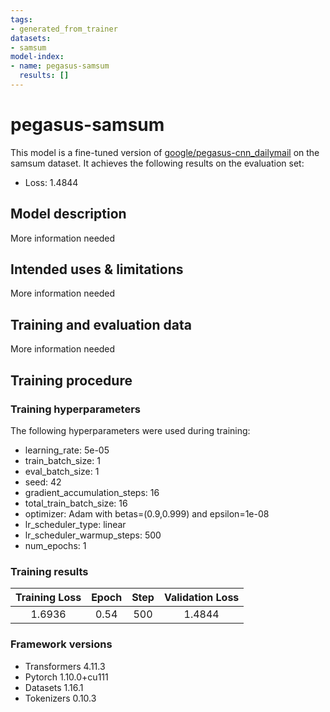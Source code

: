 ```yaml
---
tags:
- generated_from_trainer
datasets:
- samsum
model-index:
- name: pegasus-samsum
  results: []
---
```


<!-- This model card has been generated automatically according to the information the Trainer had access to. You
should probably proofread and complete it, then remove this comment. -->

# pegasus-samsum

This model is a fine-tuned version of [google/pegasus-cnn_dailymail](https://huggingface.co/google/pegasus-cnn_dailymail) on the samsum dataset.
It achieves the following results on the evaluation set:
- Loss: 1.4844

## Model description

More information needed

## Intended uses & limitations

More information needed

## Training and evaluation data

More information needed

## Training procedure

### Training hyperparameters

The following hyperparameters were used during training:
- learning_rate: 5e-05
- train_batch_size: 1
- eval_batch_size: 1
- seed: 42
- gradient_accumulation_steps: 16
- total_train_batch_size: 16
- optimizer: Adam with betas=(0.9,0.999) and epsilon=1e-08
- lr_scheduler_type: linear
- lr_scheduler_warmup_steps: 500
- num_epochs: 1

### Training results

| Training Loss | Epoch | Step | Validation Loss |
|:-------------:|:-----:|:----:|:---------------:|
| 1.6936        | 0.54  | 500  | 1.4844          |


### Framework versions

- Transformers 4.11.3
- Pytorch 1.10.0+cu111
- Datasets 1.16.1
- Tokenizers 0.10.3
